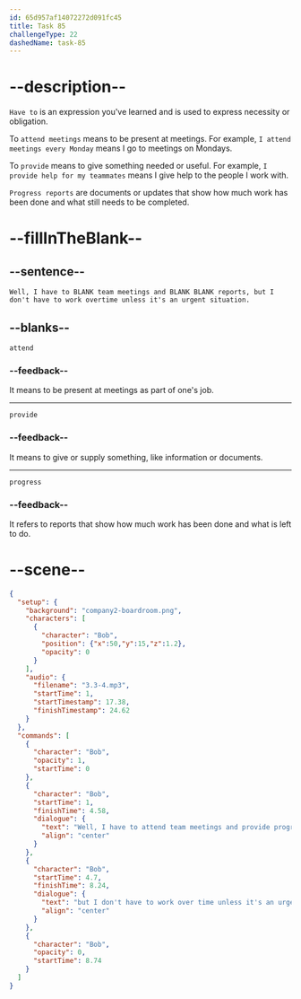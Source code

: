 ```yaml
---
id: 65d957af14072272d091fc45
title: Task 85
challengeType: 22
dashedName: task-85
---
```


<!-- (Audio) Bob: Well, I have to attend team meetings and provide progress reports, but I don't have to work overtime unless it's an urgent situation. -->

# --description--

`Have to` is an expression you've learned and is used to express necessity or obligation.

To `attend meetings` means to be present at meetings. For example, `I attend meetings every Monday` means I go to meetings on Mondays.

To `provide` means to give something needed or useful. For example, `I provide help for my teammates` means I give help to the people I work with.

`Progress reports` are documents or updates that show how much work has been done and what still needs to be completed.

# --fillInTheBlank--

## --sentence--

`Well, I have to BLANK team meetings and BLANK BLANK reports, but I don't have to work overtime unless it's an urgent situation.`

## --blanks--

`attend`

### --feedback--

It means to be present at meetings as part of one's job.

---

`provide`

### --feedback--

It means to give or supply something, like information or documents.

---

`progress`

### --feedback--

It refers to reports that show how much work has been done and what is left to do.

# --scene--

```json
{
  "setup": {
    "background": "company2-boardroom.png",
    "characters": [
      {
        "character": "Bob",
        "position": {"x":50,"y":15,"z":1.2},
        "opacity": 0
      }
    ],
    "audio": {
      "filename": "3.3-4.mp3",
      "startTime": 1,
      "startTimestamp": 17.38,
      "finishTimestamp": 24.62
    }
  },
  "commands": [
    {
      "character": "Bob",
      "opacity": 1,
      "startTime": 0
    },
    {
      "character": "Bob",
      "startTime": 1,
      "finishTime": 4.58,
      "dialogue": {
        "text": "Well, I have to attend team meetings and provide progress reports,",
        "align": "center"
      }
    },
    {
      "character": "Bob",
      "startTime": 4.7,
      "finishTime": 8.24,
      "dialogue": {
        "text": "but I don't have to work over time unless it's an urgent situation.",
        "align": "center"
      }
    },
    {
      "character": "Bob",
      "opacity": 0,
      "startTime": 8.74
    }
  ]
}
```
